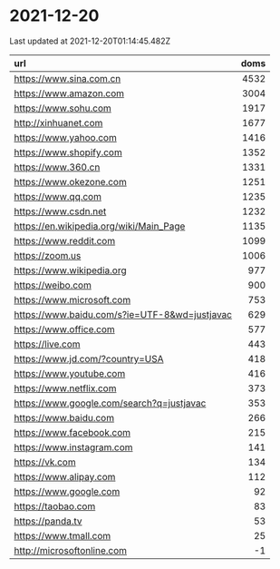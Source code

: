 # 2021-12-20

<!-- BEGIN -->
Last updated at 2021-12-20T01:14:45.482Z

url | doms
:- | -:
https://www.sina.com.cn | 4532
https://www.amazon.com | 3004
https://www.sohu.com | 1917
http://xinhuanet.com | 1677
https://www.yahoo.com | 1416
https://www.shopify.com | 1352
https://www.360.cn | 1331
https://www.okezone.com | 1251
https://www.qq.com | 1235
https://www.csdn.net | 1232
https://en.wikipedia.org/wiki/Main_Page | 1135
https://www.reddit.com | 1099
https://zoom.us | 1006
https://www.wikipedia.org | 977
https://weibo.com | 900
https://www.microsoft.com | 753
https://www.baidu.com/s?ie=UTF-8&wd=justjavac | 629
https://www.office.com | 577
https://live.com | 443
https://www.jd.com/?country=USA | 418
https://www.youtube.com | 416
https://www.netflix.com | 373
https://www.google.com/search?q=justjavac | 353
https://www.baidu.com | 266
https://www.facebook.com | 215
https://www.instagram.com | 141
https://vk.com | 134
https://www.alipay.com | 112
https://www.google.com | 92
https://taobao.com | 83
https://panda.tv | 53
https://www.tmall.com | 25
http://microsoftonline.com | -1
<!-- END -->
